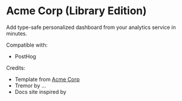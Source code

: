 # Acme Corp (Library Edition)

Add type-safe personalized dashboard from your analytics service in minutes.

Compatible with:

- PostHog

Credits:

- Template from [Acme Corp]()
- Tremor by ...
- Docs site inspired by
